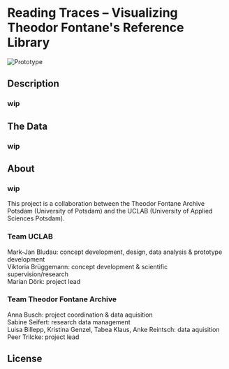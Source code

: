 # Reading Traces – Visualizing Theodor Fontane's Reference Library
![Prototype](/img/moduswechsel.gif)

## Description
### wip

## The Data
### wip

## About
### wip
This project is a collaboration between the Theodor Fontane Archive Potsdam (University of Potsdam) and the UCLAB (University of Applied Sciences Potsdam).

### Team UCLAB  
Mark-Jan Bludau: concept development, design, data analysis & prototype development  
Viktoria Brüggemann: concept development & scientific supervision/research  
Marian Dörk: project lead  

### Team Theodor Fontane Archive  
Anna Busch: project coordination & data aquisition  
Sabine Seifert: research data management  
Luisa Billepp, Kristina Genzel, Tabea Klaus, Anke Reintsch: data aquisition  
Peer Trilcke: project lead  

## License
